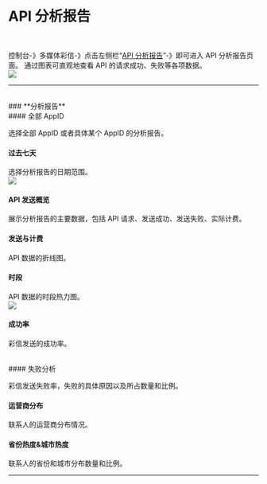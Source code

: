 # API 分析报告

<br> 

控制台-》多媒体彩信-》点击左侧栏“[API 分析报告](https://www.mysubmail.com/console/mms/analysis)”-》即可进入 API 分析报告页面。
通过图表可直观地查看 API 的请求成功、失败等各项数据。
 <br>
 ![](https://libraries.mysubmail.com/public/99040a5a4bb73c0f8ab0495dae84a27f/images/63e38c35125fd7d02cfa05776e39ac52.gif)
  <br>

------

<br>
### **分析报告**
<br>
#### 全部 AppID

选择全部 AppID 或者具体某个 AppID 的分析报告。
<br>
#### 过去七天

选择分析报告的日期范围。
<br>
![](https://libraries.mysubmail.com/public/99040a5a4bb73c0f8ab0495dae84a27f/images/30a813957907193f66658c724b3cae49.png)
<br>
#### API 发送概览

展示分析报告的主要数据，包括 API 请求、发送成功、发送失败、实际计费。
<br>
#### 发送与计费

API 数据的折线图。
<br>
#### 时段

API 数据的时段热力图。
<br>
![](https://libraries.mysubmail.com/public/99040a5a4bb73c0f8ab0495dae84a27f/images/ae16c78d0df993f6b3703bb092a15745.png)
<br>
#### 成功率

彩信发送的成功率。

<br>
#### 失败分析

彩信发送失败率，失败的具体原因以及所占数量和比例。
<br>
#### 运营商分布

联系人的运营商分布情况。
<br>
#### 省份热度&amp;城市热度

联系人的省份和城市分布数量和比例。
<br>

------